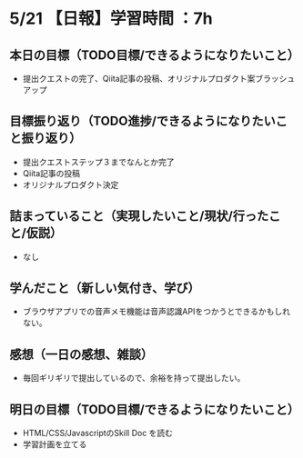 # 5/21 【日報】学習時間 ：7h
## 本日の目標（TODO目標/できるようになりたいこと）
- 提出クエストの完了、Qiita記事の投稿、オリジナルプロダクト案ブラッシュアップ
## 目標振り返り（TODO進捗/できるようになりたいこと振り返り）
- 提出クエストステップ３までなんとか完了
- Qiita記事の投稿
- オリジナルプロダクト決定
## 詰まっていること（実現したいこと/現状/行ったこと/仮説）
- なし
## 学んだこと（新しい気付き、学び）
- ブラウザアプリでの音声メモ機能は音声認識APIをつかうとできるかもしれない。
## 感想（一日の感想、雑談）
- 毎回ギリギリで提出しているので、余裕を持って提出したい。
## 明日の目標（TODO目標/できるようになりたいこと）
- HTML/CSS/JavascriptのSkill Doc を読む
- 学習計画を立てる

